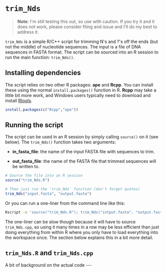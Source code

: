 # `trim_Nds`

> **Note**: I'm still testing this out, so use with caution. If you try it and it does not work, please consider filing and issue and I'll do my best to address it.

`trim_Nds` is a simple R/C++ script for trimming N's and ?'s off the ends (but not the middle) of nucleotide sequences.
The input is a file of DNA sequences in FASTA format.
The script can be sourced into an R session to run the main function: `trim_Nds()`.

## Installing dependencies

The script relies on two other R packages: **ape** and **Rcpp**. You can install these using the normal `install.packages()` function in R. **Rcpp** may take a little bit more work, and Windows users typically need to download and install [Rtools](https://cran.r-project.org/bin/windows/Rtools/).

```r
install.packages(c("Rcpp","ape"))
```

## Running the script

The script can be used in an R session by simply calling `source()` on it (see below). The `trim_Nds()` function takes two arguments:

 - **in_fasta_file**: the name of the input FASTA file with sequences to trim.

 - **out_fasta_file**: the name of the FASTA file that trimmed sequences will be written to.



```r
# Source the file into an R session
source("trim_Nds.R")

# Then just run the `trim_Nds` function (don't forget quotes)
trim_Nds("input.fasta", "output.fasta")
```

Or you can run a one-liner from the command line like this:

```bash
Rscript -e 'source("trim_Nds.R"); trim_Nds("intput.fasta", "output.fasta")'
```

The one-liner can be slow though because it will have to source `trim_Nds.cpp`, so using it many times in a row may be less efficient than just doing everything from within R where you only have to load everything into the workspace once. The section below explains this in a bit more detail.

## `trim_Nds.R` and `trim_Nds.cpp`

A bit of background on the actual code ---
